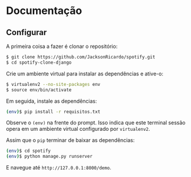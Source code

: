 
# Documentação
## Configurar

A primeira coisa a fazer é clonar o repositório:

```sh
$ git clone https://github.com/JacksonRicardo/spotify.git
$ cd spotify-clone-django
```

Crie um ambiente virtual para instalar as dependências e ative-o:

```sh
$ virtualenv2 --no-site-packages env
$ source env/bin/activate
```

Em seguida, instale as dependências:

```sh
(env)$ pip install -r requisitos.txt
```
Observe o `(env)` na frente do prompt. Isso indica que este terminal
sessão opera em um ambiente virtual configurado por `virtualenv2`.

Assim que o `pip` terminar de baixar as dependências:
```sh
(env)$ cd spotify
(env)$ python manage.py runserver
```
E navegue até `http://127.0.0.1:8000/demo`.